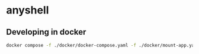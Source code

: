 # anyshell

## Developing in docker

```sh
docker compose -f ./docker/docker-compose.yaml -f ./docker/mount-app.yaml up --build -d
```
